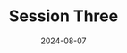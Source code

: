 ---
title: Session Three
description: Lorem ipsum dolor sit amet, consectetur adipiscing elit, sed do eiusmod tempor incididunt ut labore et dolore magna aliqua. Ut enim ad minim veniam, quis nostrud exercitation ullamco laboris nisi ut aliquip ex ea commodo consequat. Duis aute irure dolor in reprehenderit in voluptate velit esse cillum dolore eu fugiat nulla pariatur. Excepteur sint occaecat cupidatat non proident, sunt in culpa qui officia deserunt mollit anim id est laborum.
date: 2024-08-07
image: https://s3.amazonaws.com/kinlane-productions2/api-evangelist-logos/api-evangelist-red-seal.png
youtubeUrl: https://www.youtube.com/embed/GleoTyyAJLQ?si=FjgJXeZeep_1N162
guestName: Kin Lane
guestRole: API Evangelist
guestIndustry: Technology
guestImage: https://s3.amazonaws.com/kinlane-productions2/api-evangelist-logos/api-evangelist-red-seal.png
bio: I am the API Evangelist.
obfuscated: false
---
